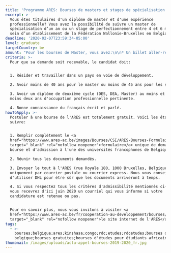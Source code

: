 ```yaml
---
title: 'Programme ARES: Bourses de masters et stages de spécialisation en Belgique'
excerpt: >-
  Vous êtes titulaires d'un diplôme de master et d'une expérience
  professionnelle? Vous avez la possibilité de suivre un master de
  spécialisation d’un an ou un stage de perfectionnement entre 4 et 6 mois au
  sein d’un établissement de la Fédération Wallonie-Bruxelles en Belgique. 
deadline: '2020-02-07T23:59:34-05:00'
level: graduate
targetCountry: be
amount: "Pour les bourses de Master, vous avez:\n\n* Un billet aller-retour par année académique;\n* **1150\_€/mois** pour une durée de 12 mois comme frais d'allocation mensuelle;\n* 150\_€ à l'arrivée du boursier comme frais de mission;\n* 700\_€ à l'arrivée du boursier comme frais d'installation, didactiques et de retour;\n* Une réduction des frais d'inscription;\n* Frais d'assurance payés par ARES;\n* Des frais de déplacement dans le cadre de formations interuniversitaires sont aussi remboursées.\n\nPour les bourses de Stage, vous avez:\n\n* Un billet aller-retour année académique;\n* Une allocation mensuelle qui varie selon la durée de votre séjour. 83\_€/jour pour des durées de 8 à 17 jour ou 1400\_€/mois pour le reste;\n* 150 € à l'arrivée du boursier comme frais de mission;\n* Frais d'assurance payés par ARES;\n* Des frais de déplacement dans le cadre de formations interuniversitaires sont aussi remboursées."
criteria: >-
  Pour que sa demande soit recevable, le candidat doit:


  1. Résider et travailler dans un pays en voie de développement.

  2. Avoir moins de 40 ans pour le master ou moins de 45 ans pour les stages.

  3. Avoir un diplôme de deuxième cycle (DES, DEA, Master) au moins et avoir au
  moins deux ans d'occupation professionnelle pertinente.

  4. Bonne connaissance du français écrit et parlé.
howToApply: >-
  Postuler à une bourse de l'ARES est totalement gratuit. Voici les étapes à
  suivre:


  1. Remplir complètement le <a
  href="https://www.ares-ac.be/images/Bourses/CSI/ARES-Bourses-Formulaire-de-candidature-2020-2021.doc"
  target="_blank" rel="nofollow noopener">formulaire</a> unique de demande de
  bourse et d'admission à l'une des universités francophones de Belgique.

  2. Réunir tous les documents demandés.

  3. Envoyer le tout à l'ARES (rue Royale 180, 1000 Bruxelles, Belgique)
  uniquement par courrier postale ou courrier express. Nous vous conseillons
  d'utiliser DHL pour être sûr que les documents arriveront à temps.

  4. Si vous respectez tous les critères d'admissibilité mentionnés ci-haut,
  vous recevrez d'ici juin 2020 un courriel qui vous informe si votre
  candidature est retenue ou pas.


  Pour en savoir plus, nous vous invitons à visiter <a
  href="https://www.ares-ac.be/fr/cooperation-au-developpement/bourses/masters-et-stages-en-belgique"
  target="_blank" rel="nofollow noopener">le site internet de l'ARES</a>.
tags:
  - >-
    bourses;belgique;ares;kinshasa;congo;rdc;etudes;rdcetudes;bourses d'études
    belgique;bourses gratuites;bourses d'études pour étudiants africains
thumbnail: /images/uploads/actu-appel-bourses-2019-2020_fr.jpg
---
```


